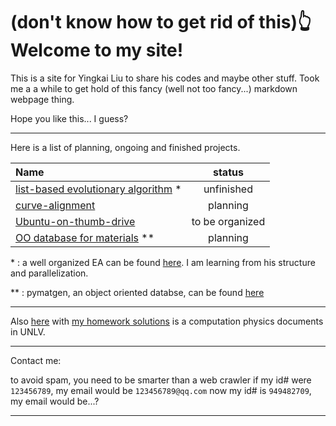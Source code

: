 # (don't know how to get rid of this)👆 Welcome to my site! 

This is a site for Yingkai Liu to share his codes and maybe other stuff.
Took me a a while to get hold of this fancy (well not too fancy...) markdown webpage thing.

Hope you like this... I guess?

----------
Here is a list of planning, ongoing and finished projects.

|Name                                            |  status          |
|:---------------------------------------        |   :---:          |
|[list-based evolutionary algorithm][1] \*       |  unfinished      |
|[curve-alignment][2]                            |  planning        |
|[Ubuntu-on-thumb-drive][3]                      | to be organized  |
|[OO database for materials][4] \*\*             |  planning        |


[1]:https://github.com/yk-liu/list-based-evolutionary-algorithm
[2]:https://github.com/yk-liu/curve-alignment
[3]:https://github.com/yk-liu/Ubuntu-on-thumb-drive
[4]:https://github.com/yk-liu/database

 \* :  a well organized EA can be found [here](https://github.com/PytLab/gaft). I am learning from his structure and parallelization.
 
 \*\* : pymatgen, an object oriented databse, can be found [here](https://github.com/materialsproject/pymatgen)


------------
Also [here](https://github.com/qzhu2017/2017-cmp) with [my homework solutions](https://github.com/yk-liu/2017-cmp) is a computation physics documents in UNLV. 

------------
Contact me:

to avoid spam, you need to be smarter than a web crawler
if my id# were `123456789`, my email would be `123456789@qq.com`
now my id# is `949482709`, my email would be...?

----

